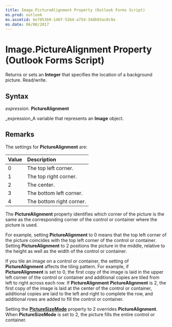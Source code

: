 ```yaml
---
title: Image.PictureAlignment Property (Outlook Forms Script)
ms.prod: outlook
ms.assetid: 6e7053b9-146f-52b4-a75d-34db93ac0c9a
ms.date: 06/08/2017
---
```



# Image.PictureAlignment Property (Outlook Forms Script)

Returns or sets an **Integer** that specifies the location of a background picture. Read/write.


## Syntax

 _expression_. **PictureAlignment**

 _expression_A variable that represents an **Image** object.


## Remarks

The settings for **PictureAlignment** are:



|**Value**|**Description**|
|:-----|:-----|
|0|The top left corner.|
|1|The top right corner.|
|2|The center.|
|3|The bottom left corner.|
|4|The bottom right corner.|
The **PictureAlignment** property identifies which corner of the picture is the same as the corresponding corner of the control or container where the picture is used.

For example, setting **PictureAlignment** to 0 means that the top left corner of the picture coincides with the top left corner of the control or container. Setting **PictureAlignment** to 2 positions the picture in the middle, relative to the height as well as the width of the control or container.

If you tile an image on a control or container, the setting of **PictureAlignment** affects the tiling pattern. For example, if **PictureAlignment** is set to 0, the first copy of the image is laid in the upper left corner of the control or container and additional copies are tiled from left to right across each row. If **PictureAlignment** **PictureAlignment** is 2, the first copy of the image is laid at the center of the control or container, additional copies are laid to the left and right to complete the row, and additional rows are added to fill the control or container.

Setting the **[PictureSizeMode](image-picturesizemode-property-outlook-forms-script.md)** property to 2 overrides **PictureAlignment**. When **PictureSizeMode** is set to 2, the picture fills the entire control or container.



